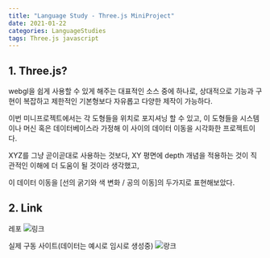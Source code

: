 ```yaml
---
title: "Language Study - Three.js MiniProject"
date: 2021-01-22
categories: LanguageStudies
tags: Three.js javascript
---
```



## 1. Three.js?

webgl을 쉽게 사용할 수 있게 해주는 대표적인 소스 중에 하나로, 상대적으로 기능과 구현이 복잡하고 제한적인 기본형보다 자유롭고 다양한 제작이 가능하다.

이번 미니프로젝트에서는 각 도형들을 위치로 포지셔닝 할 수 있고, 이 도형들을 시스템이나 머신 혹은 데이터베이스라 가정해 이 사이의 데이터 이동을 시각화한 프로젝트이다. 

XYZ를 그냥 곧이곧대로 사용하는 것보다, XY 평면에 depth 개념을 적용하는 것이 직관적인 이해에 더 도움이 될 것이라 생각했고,

이 데이터 이동을 [선의 굵기와 색 변화 / 공의 이동]의 두가지로 표현해보았다.


## 2. Link

레포
![링크](https://github.com/ArkimCity/three.js_practice)

실제 구동 사이트(데이터는 예시로 임시로 생성중)
![랑크](https://arkimcity.github.io/three.js_practice/)

